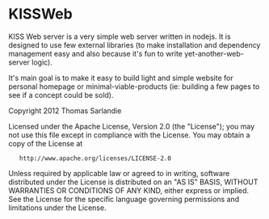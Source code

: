 # KISSWeb

KISS Web server is a very simple web server written in nodejs. It is designed to use
few external libraries (to make installation and dependency management easy and also
because it's fun to write yet-another-web-server logic).

It's main goal is to make it easy to build light and simple website for personal homepage
or minimal-viable-products (ie: building a few pages to see if a concept could be sold).

Copyright 2012 Thomas Sarlandie 

   Licensed under the Apache License, Version 2.0 (the "License");
   you may not use this file except in compliance with the License.
   You may obtain a copy of the License at

       http://www.apache.org/licenses/LICENSE-2.0

   Unless required by applicable law or agreed to in writing, software
   distributed under the License is distributed on an "AS IS" BASIS,
   WITHOUT WARRANTIES OR CONDITIONS OF ANY KIND, either express or implied.
   See the License for the specific language governing permissions and
   limitations under the License.
